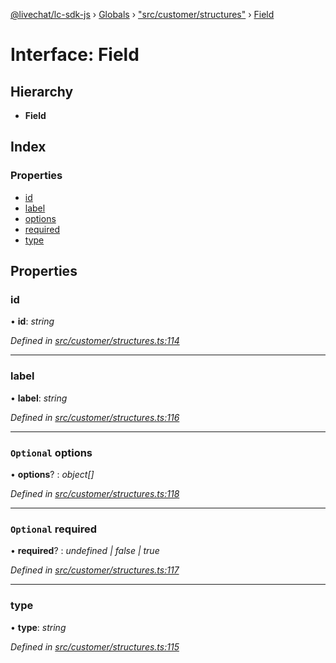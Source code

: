 [@livechat/lc-sdk-js](../README.md) › [Globals](../globals.md) › ["src/customer/structures"](../modules/_src_customer_structures_.md) › [Field](_src_customer_structures_.field.md)

# Interface: Field

## Hierarchy

* **Field**

## Index

### Properties

* [id](_src_customer_structures_.field.md#id)
* [label](_src_customer_structures_.field.md#label)
* [options](_src_customer_structures_.field.md#optional-options)
* [required](_src_customer_structures_.field.md#optional-required)
* [type](_src_customer_structures_.field.md#type)

## Properties

###  id

• **id**: *string*

*Defined in [src/customer/structures.ts:114](https://github.com/livechat/lc-sdk-js/blob/d0a32c0/src/customer/structures.ts#L114)*

___

###  label

• **label**: *string*

*Defined in [src/customer/structures.ts:116](https://github.com/livechat/lc-sdk-js/blob/d0a32c0/src/customer/structures.ts#L116)*

___

### `Optional` options

• **options**? : *object[]*

*Defined in [src/customer/structures.ts:118](https://github.com/livechat/lc-sdk-js/blob/d0a32c0/src/customer/structures.ts#L118)*

___

### `Optional` required

• **required**? : *undefined | false | true*

*Defined in [src/customer/structures.ts:117](https://github.com/livechat/lc-sdk-js/blob/d0a32c0/src/customer/structures.ts#L117)*

___

###  type

• **type**: *string*

*Defined in [src/customer/structures.ts:115](https://github.com/livechat/lc-sdk-js/blob/d0a32c0/src/customer/structures.ts#L115)*
